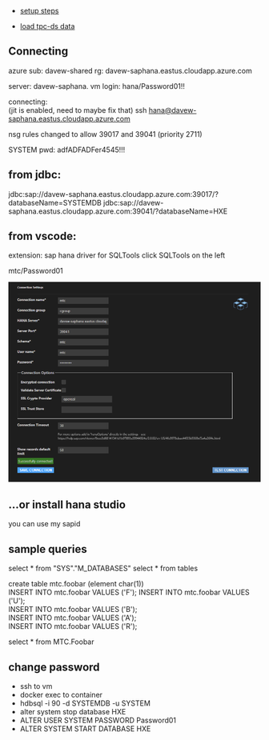 * [setup steps](./SAPHANA-setup.md)

* [load tpc-ds data](./tpc.md)

## Connecting

azure sub:  davew-shared
rg:  davew-saphana.eastus.cloudapp.azure.com

server:  davew-saphana.
vm login:  hana/Password01!!

connecting:  
(jit is enabled, need to maybe fix that)
ssh hana@davew-saphana.eastus.cloudapp.azure.com


nsg rules changed to allow 39017 and 39041 (priority 2711)


SYSTEM pwd:  adfADFADFer4545!!!
## from jdbc:  
jdbc:sap://davew-saphana.eastus.cloudapp.azure.com:39017/?databaseName=SYSTEMDB
jdbc:sap://davew-saphana.eastus.cloudapp.azure.com:39041/?databaseName=HXE

## from vscode:
extension:  sap hana driver for SQLTools
click SQLTools on the left

mtc/Password01

![](./img/conn.png)


## ...or install hana studio
you can use my sapid



## sample queries
select * from "SYS"."M_DATABASES"
select * from tables




create table mtc.foobar (element char(1))		
INSERT INTO mtc.foobar VALUES ('F');
INSERT INTO mtc.foobar VALUES ('U');			
INSERT INTO mtc.foobar VALUES ('B');			
INSERT	INTO mtc.foobar VALUES ('A');			
INSERT	INTO mtc.foobar VALUES ('R');

select * from MTC.Foobar


## change password

* ssh to vm
* docker exec to container
* hdbsql -i 90 -d SYSTEMDB -u SYSTEM
* alter system stop database HXE
* ALTER USER SYSTEM PASSWORD Password01
* ALTER SYSTEM START DATABASE HXE